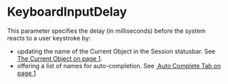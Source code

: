 # KeyboardInputDelay

This parameter specifies the delay (in milliseconds) before the system reacts to a user keystroke by:

- updating the name of the Current Object in the Session statusbar. See [The Current Object on page 1](../../The%20APL%20Environment/Session%20Manager.htm#Current_Object).
- offering a list of names for auto-completion. See [ Auto Complete Tab on page 1](../../The%20APL%20Environment/Configuration%20Dialog%20Auto%20Complete%20Tab.htm#AutoComplete)
